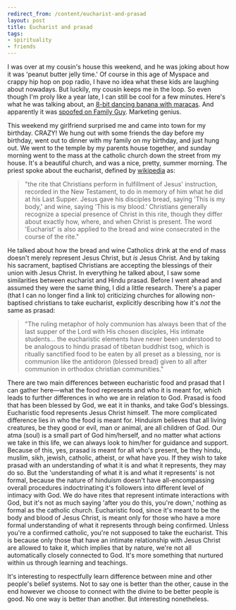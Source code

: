 ```yaml
---
redirect_from: /content/eucharist-and-prasad
layout: post
title: Eucharist and prasad
tags:
- spirituality
- friends
---
```

I was over at my cousin's house this weekend, and he was joking about how it was 'peanut butter jelly time.' Of course in this age of Myspace and crappy hip hop on pop radio, I have no idea what these kids are laughing about nowadays. But luckily, my cousin keeps me in the loop. So even though I'm proly like a year late, I can still be cool for a few minutes. Here's what he was talking about, an [8-bit dancing banana with maracas](https://www.youtube.com/watch?v=s8MDNFaGfT4). And apparently it was [spoofed on Family Guy](https://www.youtube.com/watch?v=LVPNXsc4wsQ). Marketing genius.

This weekend my girlfriend surprised me and came into town for my birthday. CRAZY! We hung out with some friends the day before my birthday, went out to dinner with my family on my birthday, and just hung out. We went to the temple by my parents house together, and sunday morning went to the mass at the catholic church down the street from my house. It's a beautiful church, and was a nice, pretty, summer morning. The priest spoke about the eucharist, defined by [wikipedia](http://en.wikipedia.org/wiki/Eucharist) as:

> 
> "the rite that Christians perform in fulfillment of Jesus' instruction, recorded in the New Testament, to do in memory of him what he did at his Last Supper. Jesus gave his disciples bread, saying 'This is my body,' and wine, saying 'This is my blood.' Christians generally recognize a special presence of Christ in this rite, though they differ about exactly how, where, and when Christ is present. The word 'Eucharist' is also applied to the bread and wine consecrated in the course of the rite."
> 

He talked about how the bread and wine Catholics drink at the end of mass doesn't merely represent Jesus Christ, but _is_ Jesus Christ. And by taking his sacrament, baptised Christians are accepting the blessings of their union with Jesus Christ. In everything he talked about, I saw some similarities between eucharist and Hindu prasad. Before I went ahead and assumed they were the same thing, I did a little research. There's a paper (that I can no longer find a link to) criticizing churches for allowing non-baptised christians to take eucharist, explicitly describing how it's _not_ the same as prasad:

> 
> "The ruling metaphor of holy communion has always been that of the last supper of the Lord with His chosen disciples, His intimate students... the eucharistic elements have never been understood to be analogous to hindu prasad of tibetan buddhist tsog, which is ritually sanctified food to be eaten by all preset as a blessing, nor is communion like the antidoron (blessed bread) given to all after communion in orthodox christian communities."
> 

There are two main differences between eucharistic food and prasad that I can gather here&#8212;what the food represents and who it is meant for, which leads to further differences in who we are in relation to God. Prasad is food that has been blessed by God, we eat it in thanks, and take God's blessings. Eucharistic food represents Jesus Christ himself. The more complicated difference lies in who the food is meant for. Hinduism believes that all living creatures, be they good or evil, man or animal, are all children of God. Our atma (soul) is a small part of God him/herself, and no matter what actions we take in this life, we can always look to him/her for guidance and support. Because of this, yes, prasad is meant for all who's present, be they hindu, muslim, sikh, jewish, catholic, atheist, or what have you. If they wish to take prasad with an understanding of what it is and what it represents, they may do so. But the 'understanding of what it is and what it represents' is not formal, because the nature of hinduism doesn't have all-encompassing overall procedures indoctrinating it's followers into different level of intimacy with God. We do have rites that represent intimate interactions with God, but it's not as much saying 'after you do this, you're down,' nothing as formal as the catholic church. Eucharistic food, since it's meant to be the body and blood of Jesus Christ, is meant only for those who have a more formal understanding of what it represents through being confirmed. Unless you're a confirmed catholic, you're not supposed to take the eucharist. This is because only those that have an intimate relationship with Jesus Christ are allowed to take it, which implies that by nature, we're not all automatically closely connected to God. It's more something that nurtured within us through learning and teachings. 

It's interesting to respectfully learn difference between mine and other people's belief systems. Not to say one is better than the other, cause in the end however we choose to connect with the divine to be better people is good. No one way is better than another. But interesting nonetheless.

